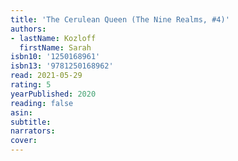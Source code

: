 ```yaml
---
title: 'The Cerulean Queen (The Nine Realms, #4)'
authors:
- lastName: Kozloff
  firstName: Sarah
isbn10: '1250168961'
isbn13: '9781250168962'
read: 2021-05-29
rating: 5
yearPublished: 2020
reading: false
asin:
subtitle:
narrators:
cover:
---
```

